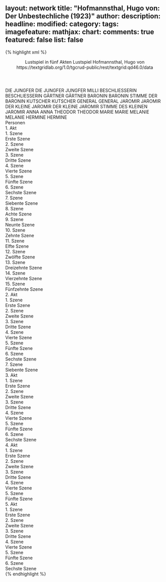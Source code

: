 layout: network
title: "Hofmannsthal, Hugo von: Der Unbestechliche (1923)"
author:
description:
headline:
modified:
category:
tags:
imagefeature:
mathjax:
chart:
comments: true
featured: false
list: false
---
{% highlight xml %}
<?xml-model href="https://raw.githubusercontent.com/DLiNa/project/master/rules/lina.rnc"?><?xml-model href="https://raw.githubusercontent.com/DLiNa/project/master/rules/lina.sch"?>
<play xmlns="http://lina.digital">
  <header>
    <title>Der Unbestechliche</title>
    <subtitle>Lustspiel in fünf Akten</subtitle>
    <genretitle>Lustspiel</genretitle>
    <author>Hofmannsthal, Hugo von</author>
    <date when="1923" type="premiere"/>
    <date when="1929" type="print"/>
    <source>https://textgridlab.org/1.0/tgcrud-public/rest/textgrid:qd46.0/data</source>
  </header>
  <personae>
    <character>
      <name>DIE JUNGFER</name>
      <alias xml:id="die_jungfer">
        <name>DIE JUNGFER</name>
      </alias>
      <alias xml:id="jungfer">
        <name>JUNGFER</name>
      </alias>
      <alias xml:id="milli">
        <name>MILLI</name>
      </alias>
    </character>
    <character>
      <name>BESCHLIESSERIN</name>
      <alias xml:id="beschliesserin">
        <name>BESCHLIESSERIN</name>
      </alias>
    </character>
    <character>
      <name>GÄRTNER</name>
      <alias xml:id="gärtner">
        <name>GÄRTNER</name>
      </alias>
    </character>
    <character>
      <name>BARONIN</name>
      <alias xml:id="baronin">
        <name>BARONIN</name>
      </alias>
      <alias xml:id="stimme_der_baronin" type="voiceOf">
        <name>STIMME DER BARONIN</name>
      </alias>
    </character>
    <character>
      <name>KUTSCHER</name>
      <alias xml:id="kutscher">
        <name>KUTSCHER</name>
      </alias>
    </character>
    <character>
      <name>GENERAL</name>
      <alias xml:id="general">
        <name>GENERAL</name>
      </alias>
    </character>
    <character>
      <name>JAROMIR</name>
      <alias xml:id="jaromir">
        <name>JAROMIR</name>
      </alias>
    </character>
    <character>
      <name>DER KLEINE JAROMIR</name>
      <alias xml:id="der_kleine_jaromir">
        <name>DER KLEINE JAROMIR</name>
      </alias>
      <alias xml:id="stimme_des_kleinen_jaromir" type="voiceOf">
        <name>STIMME DES KLEINEN JAROMIR</name>
      </alias>
    </character>
    <character>
      <name>ANNA</name>
      <alias xml:id="anna">
        <name>ANNA</name>
      </alias>
    </character>
    <character>
      <name>THEODOR</name>
      <alias xml:id="theodor">
        <name>THEODOR</name>
      </alias>
    </character>
    <character>
      <name>MARIE</name>
      <alias xml:id="marie">
        <name>MARIE</name>
      </alias>
    </character>
    <character>
      <name>MELANIE</name>
      <alias xml:id="melanie">
        <name>MELANIE</name>
      </alias>
    </character>
    <character>
      <name>HERMINE</name>
      <alias xml:id="hermine">
        <name>HERMINE</name>
      </alias>
    </character>
  </personae>
  <text>
    <div>
      <head>Personen</head>
    </div>
    <div>
      <head>1. Akt</head>
      <div>
        <head>1. Szene</head>
        <div>
          <head>Erste Szene</head>
          <sp who="#die_jungfer">
            <amount n="1" unit="speech_acts"/>
            <amount n="7" unit="words"/>
            <amount n="1" unit="lines"/>
            <amount n="42" unit="chars"/>
          </sp>
          <sp who="#beschliesserin">
            <amount n="3" unit="speech_acts"/>
            <amount n="62" unit="words"/>
            <amount n="2" unit="lines"/>
            <amount n="305" unit="chars"/>
          </sp>
          <sp who="#gärtner">
            <amount n="2" unit="speech_acts"/>
            <amount n="21" unit="words"/>
            <amount n="2" unit="lines"/>
            <amount n="117" unit="chars"/>
          </sp>
          <sp who="#jungfer">
            <amount n="2" unit="speech_acts"/>
            <amount n="16" unit="words"/>
            <amount n="2" unit="lines"/>
            <amount n="92" unit="chars"/>
          </sp>
        </div>
      </div>
      <div>
        <head>2. Szene</head>
        <div>
          <head>Zweite Szene</head>
          <sp who="#baronin">
            <amount n="5" unit="speech_acts"/>
            <amount n="176" unit="words"/>
            <amount n="2" unit="lines"/>
            <amount n="1006" unit="chars"/>
          </sp>
          <sp who="#jungfer">
            <amount n="1" unit="speech_acts"/>
          </sp>
          <sp who="#beschliesserin">
            <amount n="2" unit="speech_acts"/>
            <amount n="66" unit="words"/>
            <amount n="392" unit="chars"/>
          </sp>
          <sp who="#gärtner">
            <amount n="1" unit="speech_acts"/>
          </sp>
        </div>
      </div>
      <div>
        <head>3. Szene</head>
        <div>
          <head>Dritte Szene</head>
          <sp who="#baronin">
            <amount n="5" unit="speech_acts"/>
            <amount n="88" unit="words"/>
            <amount n="3" unit="lines"/>
            <amount n="457" unit="chars"/>
          </sp>
          <sp who="#kutscher">
            <amount n="5" unit="speech_acts"/>
            <amount n="60" unit="words"/>
            <amount n="4" unit="lines"/>
            <amount n="391" unit="chars"/>
          </sp>
        </div>
      </div>
      <div>
        <head>4. Szene</head>
        <div>
          <head>Vierte Szene</head>
          <sp who="#general">
            <amount n="11" unit="speech_acts"/>
            <amount n="109" unit="words"/>
            <amount n="10" unit="lines"/>
            <amount n="562" unit="chars"/>
          </sp>
          <sp who="#baronin">
            <amount n="9" unit="speech_acts"/>
            <amount n="310" unit="words"/>
            <amount n="2" unit="lines"/>
            <amount n="1836" unit="chars"/>
          </sp>
          <sp who="#jaromir">
            <amount n="1" unit="speech_acts"/>
            <amount n="3" unit="words"/>
            <amount n="1" unit="lines"/>
            <amount n="16" unit="chars"/>
          </sp>
        </div>
      </div>
      <div>
        <head>5. Szene</head>
        <div>
          <head>Fünfte Szene</head>
          <sp who="#jaromir">
            <amount n="19" unit="speech_acts"/>
            <amount n="615" unit="words"/>
            <amount n="4" unit="lines"/>
            <amount n="3536" unit="chars"/>
          </sp>
          <sp who="#baronin">
            <amount n="18" unit="speech_acts"/>
            <amount n="430" unit="words"/>
            <amount n="13" unit="lines"/>
            <amount n="2490" unit="chars"/>
          </sp>
        </div>
      </div>
      <div>
        <head>6. Szene</head>
        <div>
          <head>Sechste Szene</head>
          <sp who="#baronin">
            <amount n="6" unit="speech_acts"/>
            <amount n="124" unit="words"/>
            <amount n="4" unit="lines"/>
            <amount n="683" unit="chars"/>
          </sp>
          <sp who="#der_kleine_jaromir">
            <amount n="3" unit="speech_acts"/>
            <amount n="69" unit="words"/>
            <amount n="2" unit="lines"/>
            <amount n="359" unit="chars"/>
          </sp>
          <sp who="#anna">
            <amount n="7" unit="speech_acts"/>
            <amount n="246" unit="words"/>
            <amount n="3" unit="lines"/>
            <amount n="1373" unit="chars"/>
          </sp>
        </div>
      </div>
      <div>
        <head>7. Szene</head>
        <div>
          <head>Siebente Szene</head>
          <sp who="#baronin">
            <amount n="4" unit="speech_acts"/>
            <amount n="53" unit="words"/>
            <amount n="2" unit="lines"/>
            <amount n="296" unit="chars"/>
          </sp>
          <sp who="#der_kleine_jaromir">
            <amount n="3" unit="speech_acts"/>
            <amount n="28" unit="words"/>
            <amount n="3" unit="lines"/>
            <amount n="149" unit="chars"/>
          </sp>
          <sp who="#general">
            <amount n="2" unit="speech_acts"/>
            <amount n="120" unit="words"/>
            <amount n="677" unit="chars"/>
          </sp>
          <sp who="#anna">
            <amount n="1" unit="speech_acts"/>
            <amount n="21" unit="words"/>
            <amount n="114" unit="chars"/>
          </sp>
        </div>
      </div>
      <div>
        <head>8. Szene</head>
        <div>
          <head>Achte Szene</head>
          <sp who="#baronin">
            <amount n="5" unit="speech_acts"/>
            <amount n="38" unit="words"/>
            <amount n="5" unit="lines"/>
            <amount n="215" unit="chars"/>
          </sp>
          <sp who="#general">
            <amount n="4" unit="speech_acts"/>
            <amount n="53" unit="words"/>
            <amount n="4" unit="lines"/>
            <amount n="297" unit="chars"/>
          </sp>
          <sp who="#anna">
            <amount n="2" unit="speech_acts"/>
            <amount n="23" unit="words"/>
            <amount n="2" unit="lines"/>
            <amount n="116" unit="chars"/>
          </sp>
        </div>
      </div>
      <div>
        <head>9. Szene</head>
        <div>
          <head>Neunte Szene</head>
          <sp who="#der_kleine_jaromir">
            <amount n="3" unit="speech_acts"/>
            <amount n="135" unit="words"/>
            <amount n="2" unit="lines"/>
            <amount n="734" unit="chars"/>
          </sp>
          <sp who="#baronin">
            <amount n="2" unit="speech_acts"/>
            <amount n="15" unit="words"/>
            <amount n="2" unit="lines"/>
            <amount n="74" unit="chars"/>
          </sp>
          <sp who="#anna">
            <amount n="1" unit="speech_acts"/>
            <amount n="36" unit="words"/>
            <amount n="174" unit="chars"/>
          </sp>
        </div>
      </div>
      <div>
        <head>10. Szene</head>
        <div>
          <head>Zehnte Szene</head>
          <sp who="#general">
            <amount n="4" unit="speech_acts"/>
            <amount n="69" unit="words"/>
            <amount n="2" unit="lines"/>
            <amount n="342" unit="chars"/>
          </sp>
          <sp who="#baronin">
            <amount n="4" unit="speech_acts"/>
            <amount n="32" unit="words"/>
            <amount n="4" unit="lines"/>
            <amount n="185" unit="chars"/>
          </sp>
        </div>
      </div>
      <div>
        <head>11. Szene</head>
        <div>
          <head>Elfte Szene</head>
          <sp who="#general">
            <amount n="2" unit="speech_acts"/>
            <amount n="46" unit="words"/>
            <amount n="1" unit="lines"/>
            <amount n="271" unit="chars"/>
          </sp>
          <sp who="#theodor">
            <amount n="1" unit="speech_acts"/>
            <amount n="26" unit="words"/>
            <amount n="145" unit="chars"/>
          </sp>
          <sp who="#baronin">
            <amount n="1" unit="speech_acts"/>
          </sp>
        </div>
      </div>
      <div>
        <head>12. Szene</head>
        <div>
          <head>Zwölfte Szene</head>
          <sp who="#baronin">
            <amount n="33" unit="speech_acts"/>
            <amount n="419" unit="words"/>
            <amount n="22" unit="lines"/>
            <amount n="2403" unit="chars"/>
          </sp>
          <sp who="#theodor">
            <amount n="30" unit="speech_acts"/>
            <amount n="1191" unit="words"/>
            <amount n="8" unit="lines"/>
            <amount n="7076" unit="chars"/>
          </sp>
          <sp who="#general">
            <amount n="4" unit="speech_acts"/>
            <amount n="34" unit="words"/>
            <amount n="3" unit="lines"/>
            <amount n="165" unit="chars"/>
          </sp>
        </div>
      </div>
      <div>
        <head>13. Szene</head>
        <div>
          <head>Dreizehnte Szene</head>
          <sp who="#marie">
            <amount n="4" unit="speech_acts"/>
            <amount n="53" unit="words"/>
            <amount n="3" unit="lines"/>
            <amount n="281" unit="chars"/>
          </sp>
          <sp who="#baronin">
            <amount n="2" unit="speech_acts"/>
            <amount n="48" unit="words"/>
            <amount n="247" unit="chars"/>
          </sp>
          <sp who="#general">
            <amount n="4" unit="speech_acts"/>
            <amount n="92" unit="words"/>
            <amount n="2" unit="lines"/>
            <amount n="473" unit="chars"/>
          </sp>
          <sp who="#jungfer">
            <amount n="1" unit="speech_acts"/>
            <amount n="8" unit="words"/>
            <amount n="1" unit="lines"/>
            <amount n="31" unit="chars"/>
          </sp>
        </div>
      </div>
      <div>
        <head>14. Szene</head>
        <div>
          <head>Vierzehnte Szene</head>
          <sp who="#baronin">
            <amount n="11" unit="speech_acts"/>
            <amount n="172" unit="words"/>
            <amount n="9" unit="lines"/>
            <amount n="932" unit="chars"/>
          </sp>
          <sp who="#theodor">
            <amount n="10" unit="speech_acts"/>
            <amount n="372" unit="words"/>
            <amount n="1" unit="lines"/>
            <amount n="2268" unit="chars"/>
          </sp>
        </div>
      </div>
      <div>
        <head>15. Szene</head>
        <div>
          <head>Fünfzehnte Szene</head>
          <sp who="#general">
            <amount n="1" unit="speech_acts"/>
            <amount n="3" unit="words"/>
            <amount n="1" unit="lines"/>
            <amount n="11" unit="chars"/>
          </sp>
          <sp who="#melanie">
            <amount n="2" unit="speech_acts"/>
            <amount n="25" unit="words"/>
            <amount n="2" unit="lines"/>
            <amount n="122" unit="chars"/>
          </sp>
          <sp who="#anna">
            <amount n="3" unit="speech_acts"/>
            <amount n="60" unit="words"/>
            <amount n="1" unit="lines"/>
            <amount n="337" unit="chars"/>
          </sp>
          <sp who="#der_kleine_jaromir">
            <amount n="1" unit="speech_acts"/>
            <amount n="2" unit="words"/>
            <amount n="1" unit="lines"/>
            <amount n="6" unit="chars"/>
          </sp>
          <sp who="#baronin">
            <amount n="3" unit="speech_acts"/>
            <amount n="79" unit="words"/>
            <amount n="471" unit="chars"/>
          </sp>
          <sp who="#theodor">
            <amount n="1" unit="speech_acts"/>
            <amount n="39" unit="words"/>
            <amount n="265" unit="chars"/>
          </sp>
        </div>
      </div>
    </div>
    <div>
      <head>2. Akt</head>
      <div>
        <head>1. Szene</head>
        <div>
          <head>Erste Szene</head>
          <sp who="#der_kleine_jaromir">
            <amount n="6" unit="speech_acts"/>
            <amount n="86" unit="words"/>
            <amount n="5" unit="lines"/>
            <amount n="446" unit="chars"/>
          </sp>
          <sp who="#anna">
            <amount n="7" unit="speech_acts"/>
            <amount n="37" unit="words"/>
            <amount n="6" unit="lines"/>
            <amount n="194" unit="chars"/>
          </sp>
        </div>
      </div>
      <div>
        <head>2. Szene</head>
        <div>
          <head>Zweite Szene</head>
          <sp who="#melanie">
            <amount n="18" unit="speech_acts"/>
            <amount n="497" unit="words"/>
            <amount n="6" unit="lines"/>
            <amount n="2743" unit="chars"/>
          </sp>
          <sp who="#jaromir">
            <amount n="18" unit="speech_acts"/>
            <amount n="447" unit="words"/>
            <amount n="12" unit="lines"/>
            <amount n="2504" unit="chars"/>
          </sp>
        </div>
      </div>
      <div>
        <head>3. Szene</head>
        <div>
          <head>Dritte Szene</head>
          <sp who="#melanie">
            <amount n="11" unit="speech_acts"/>
            <amount n="296" unit="words"/>
            <amount n="4" unit="lines"/>
            <amount n="1756" unit="chars"/>
          </sp>
          <sp who="#hermine">
            <amount n="1" unit="speech_acts"/>
          </sp>
          <sp who="#jaromir">
            <amount n="8" unit="speech_acts"/>
            <amount n="106" unit="words"/>
            <amount n="6" unit="lines"/>
            <amount n="566" unit="chars"/>
          </sp>
        </div>
      </div>
      <div>
        <head>4. Szene</head>
        <div>
          <head>Vierte Szene</head>
          <sp who="#melanie">
            <amount n="10" unit="speech_acts"/>
            <amount n="104" unit="words"/>
            <amount n="8" unit="lines"/>
            <amount n="564" unit="chars"/>
          </sp>
          <sp who="#theodor">
            <amount n="10" unit="speech_acts"/>
            <amount n="446" unit="words"/>
            <amount n="3" unit="lines"/>
            <amount n="2618" unit="chars"/>
          </sp>
        </div>
      </div>
      <div>
        <head>5. Szene</head>
        <div>
          <head>Fünfte Szene</head>
          <sp who="#general">
            <amount n="1" unit="speech_acts"/>
            <amount n="12" unit="words"/>
            <amount n="1" unit="lines"/>
            <amount n="117" unit="chars"/>
          </sp>
        </div>
      </div>
      <div>
        <head>6. Szene</head>
        <div>
          <head>Sechste Szene</head>
          <sp who="#marie">
            <amount n="9" unit="speech_acts"/>
            <amount n="72" unit="words"/>
            <amount n="7" unit="lines"/>
            <amount n="400" unit="chars"/>
          </sp>
          <sp who="#anna">
            <amount n="9" unit="speech_acts"/>
            <amount n="117" unit="words"/>
            <amount n="7" unit="lines"/>
            <amount n="637" unit="chars"/>
          </sp>
          <sp who="#stimme_des_kleinen_jaromir">
            <amount n="1" unit="speech_acts"/>
            <amount n="5" unit="words"/>
            <amount n="1" unit="lines"/>
            <amount n="25" unit="chars"/>
          </sp>
        </div>
      </div>
      <div>
        <head>7. Szene</head>
        <div>
          <head>Siebente Szene</head>
          <sp who="#hermine">
            <amount n="17" unit="speech_acts"/>
            <amount n="185" unit="words"/>
            <amount n="12" unit="lines"/>
            <amount n="1046" unit="chars"/>
          </sp>
          <sp who="#theodor">
            <amount n="17" unit="speech_acts"/>
            <amount n="422" unit="words"/>
            <amount n="5" unit="lines"/>
            <amount n="2499" unit="chars"/>
          </sp>
        </div>
      </div>
    </div>
    <div>
      <head>3. Akt</head>
      <div>
        <head>1. Szene</head>
        <div>
          <head>Erste Szene</head>
          <sp who="#der_kleine_jaromir">
            <amount n="6" unit="speech_acts"/>
            <amount n="71" unit="words"/>
            <amount n="5" unit="lines"/>
            <amount n="391" unit="chars"/>
          </sp>
          <sp who="#anna">
            <amount n="5" unit="speech_acts"/>
            <amount n="7" unit="words"/>
            <amount n="3" unit="lines"/>
            <amount n="35" unit="chars"/>
          </sp>
        </div>
      </div>
      <div>
        <head>2. Szene</head>
        <div>
          <head>Zweite Szene</head>
          <sp who="#marie">
            <amount n="1" unit="speech_acts"/>
            <amount n="82" unit="words"/>
            <amount n="470" unit="chars"/>
          </sp>
        </div>
      </div>
      <div>
        <head>3. Szene</head>
        <div>
          <head>Dritte Szene</head>
          <sp who="#marie">
            <amount n="14" unit="speech_acts"/>
            <amount n="104" unit="words"/>
            <amount n="9" unit="lines"/>
            <amount n="548" unit="chars"/>
          </sp>
          <sp who="#theodor">
            <amount n="14" unit="speech_acts"/>
            <amount n="567" unit="words"/>
            <amount n="2" unit="lines"/>
            <amount n="3293" unit="chars"/>
          </sp>
        </div>
      </div>
      <div>
        <head>4. Szene</head>
        <div>
          <head>Vierte Szene</head>
          <sp who="#marie">
            <amount n="12" unit="speech_acts"/>
            <amount n="157" unit="words"/>
            <amount n="9" unit="lines"/>
            <amount n="852" unit="chars"/>
          </sp>
          <sp who="#jaromir">
            <amount n="11" unit="speech_acts"/>
            <amount n="186" unit="words"/>
            <amount n="7" unit="lines"/>
            <amount n="994" unit="chars"/>
          </sp>
        </div>
      </div>
      <div>
        <head>5. Szene</head>
        <div>
          <head>Fünfte Szene</head>
          <sp who="#jaromir">
            <amount n="6" unit="speech_acts"/>
            <amount n="106" unit="words"/>
            <amount n="4" unit="lines"/>
            <amount n="603" unit="chars"/>
          </sp>
          <sp who="#theodor">
            <amount n="5" unit="speech_acts"/>
            <amount n="151" unit="words"/>
            <amount n="2" unit="lines"/>
            <amount n="804" unit="chars"/>
          </sp>
        </div>
      </div>
      <div>
        <head>6. Szene</head>
        <div>
          <head>Sechste Szene</head>
          <sp who="#melanie">
            <amount n="12" unit="speech_acts"/>
            <amount n="180" unit="words"/>
            <amount n="5" unit="lines"/>
            <amount n="967" unit="chars"/>
          </sp>
          <sp who="#theodor">
            <amount n="12" unit="speech_acts"/>
            <amount n="256" unit="words"/>
            <amount n="8" unit="lines"/>
            <amount n="1468" unit="chars"/>
          </sp>
        </div>
      </div>
    </div>
    <div>
      <head>4. Akt</head>
      <div>
        <head>1. Szene</head>
        <div>
          <head>Erste Szene</head>
          <sp who="#melanie">
            <amount n="27" unit="speech_acts"/>
            <amount n="385" unit="words"/>
            <amount n="22" unit="lines"/>
            <amount n="1989" unit="chars"/>
          </sp>
          <sp who="#theodor">
            <amount n="26" unit="speech_acts"/>
            <amount n="952" unit="words"/>
            <amount n="11" unit="lines"/>
            <amount n="5403" unit="chars"/>
          </sp>
        </div>
      </div>
      <div>
        <head>2. Szene</head>
        <div>
          <head>Zweite Szene</head>
          <sp who="#jaromir">
            <amount n="17" unit="speech_acts"/>
            <amount n="174" unit="words"/>
            <amount n="14" unit="lines"/>
            <amount n="993" unit="chars"/>
          </sp>
          <sp who="#melanie">
            <amount n="16" unit="speech_acts"/>
            <amount n="434" unit="words"/>
            <amount n="5" unit="lines"/>
            <amount n="2351" unit="chars"/>
          </sp>
          <sp who="#theodor">
            <amount n="1" unit="speech_acts"/>
            <amount n="1" unit="words"/>
            <amount n="1" unit="lines"/>
            <amount n="9" unit="chars"/>
          </sp>
        </div>
      </div>
      <div>
        <head>3. Szene</head>
        <div>
          <head>Dritte Szene</head>
          <sp who="#theodor">
            <amount n="4" unit="speech_acts"/>
            <amount n="34" unit="words"/>
            <amount n="4" unit="lines"/>
            <amount n="206" unit="chars"/>
          </sp>
          <sp who="#melanie">
            <amount n="8" unit="speech_acts"/>
            <amount n="321" unit="words"/>
            <amount n="1795" unit="chars"/>
          </sp>
          <sp who="#jaromir">
            <amount n="5" unit="speech_acts"/>
            <amount n="52" unit="words"/>
            <amount n="3" unit="lines"/>
            <amount n="300" unit="chars"/>
          </sp>
          <sp who="#hermine">
            <amount n="1" unit="speech_acts"/>
            <amount n="3" unit="words"/>
            <amount n="1" unit="lines"/>
            <amount n="16" unit="chars"/>
          </sp>
        </div>
      </div>
      <div>
        <head>4. Szene</head>
        <div>
          <head>Vierte Szene</head>
          <sp who="#theodor">
            <amount n="9" unit="speech_acts"/>
            <amount n="673" unit="words"/>
            <amount n="5" unit="lines"/>
            <amount n="3787" unit="chars"/>
          </sp>
          <sp who="#hermine">
            <amount n="8" unit="speech_acts"/>
            <amount n="127" unit="words"/>
            <amount n="5" unit="lines"/>
            <amount n="615" unit="chars"/>
          </sp>
          <sp who="#der_kleine_jaromir">
            <amount n="2" unit="speech_acts"/>
            <amount n="3" unit="words"/>
            <amount n="2" unit="lines"/>
            <amount n="16" unit="chars"/>
          </sp>
        </div>
      </div>
      <div>
        <head>5. Szene</head>
        <div>
          <head>Fünfte Szene</head>
          <sp who="#der_kleine_jaromir">
            <amount n="3" unit="speech_acts"/>
            <amount n="74" unit="words"/>
            <amount n="1" unit="lines"/>
            <amount n="373" unit="chars"/>
          </sp>
          <sp who="#theodor">
            <amount n="3" unit="speech_acts"/>
            <amount n="51" unit="words"/>
            <amount n="1" unit="lines"/>
            <amount n="261" unit="chars"/>
          </sp>
        </div>
      </div>
    </div>
    <div>
      <head>5. Akt</head>
      <div>
        <head>1. Szene</head>
        <div>
          <head>Erste Szene</head>
          <sp who="#theodor">
            <amount n="9" unit="speech_acts"/>
            <amount n="200" unit="words"/>
            <amount n="4" unit="lines"/>
            <amount n="1144" unit="chars"/>
          </sp>
          <sp who="#gärtner">
            <amount n="1" unit="speech_acts"/>
            <amount n="17" unit="words"/>
            <amount n="1" unit="lines"/>
            <amount n="99" unit="chars"/>
          </sp>
          <sp who="#hermine">
            <amount n="4" unit="speech_acts"/>
            <amount n="22" unit="words"/>
            <amount n="3" unit="lines"/>
            <amount n="115" unit="chars"/>
          </sp>
          <sp who="#baronin">
            <amount n="3" unit="speech_acts"/>
            <amount n="36" unit="words"/>
            <amount n="2" unit="lines"/>
            <amount n="223" unit="chars"/>
          </sp>
        </div>
      </div>
      <div>
        <head>2. Szene</head>
        <div>
          <head>Zweite Szene</head>
          <sp who="#baronin">
            <amount n="8" unit="speech_acts"/>
            <amount n="233" unit="words"/>
            <amount n="2" unit="lines"/>
            <amount n="1317" unit="chars"/>
          </sp>
          <sp who="#general">
            <amount n="7" unit="speech_acts"/>
            <amount n="75" unit="words"/>
            <amount n="6" unit="lines"/>
            <amount n="416" unit="chars"/>
          </sp>
        </div>
      </div>
      <div>
        <head>3. Szene</head>
        <div>
          <head>Dritte Szene</head>
          <sp who="#anna">
            <amount n="1" unit="speech_acts"/>
            <amount n="43" unit="words"/>
            <amount n="222" unit="chars"/>
          </sp>
          <sp who="#milli">
            <amount n="1" unit="speech_acts"/>
            <amount n="19" unit="words"/>
            <amount n="106" unit="chars"/>
          </sp>
          <sp who="#baronin">
            <amount n="1" unit="speech_acts"/>
            <amount n="2" unit="words"/>
            <amount n="1" unit="lines"/>
            <amount n="10" unit="chars"/>
          </sp>
          <sp who="#general">
            <amount n="1" unit="speech_acts"/>
            <amount n="7" unit="words"/>
            <amount n="1" unit="lines"/>
            <amount n="35" unit="chars"/>
          </sp>
        </div>
      </div>
      <div>
        <head>4. Szene</head>
        <div>
          <head>Vierte Szene</head>
          <sp who="#anna">
            <amount n="28" unit="speech_acts"/>
            <amount n="773" unit="words"/>
            <amount n="14" unit="lines"/>
            <amount n="3955" unit="chars"/>
          </sp>
          <sp who="#jaromir">
            <amount n="31" unit="speech_acts"/>
            <amount n="415" unit="words"/>
            <amount n="25" unit="lines"/>
            <amount n="2285" unit="chars"/>
          </sp>
          <sp who="#theodor">
            <amount n="5" unit="speech_acts"/>
            <amount n="136" unit="words"/>
            <amount n="3" unit="lines"/>
            <amount n="782" unit="chars"/>
          </sp>
        </div>
      </div>
      <div>
        <head>5. Szene</head>
        <div>
          <head>Fünfte Szene</head>
          <sp who="#gärtner">
            <amount n="1" unit="speech_acts"/>
            <amount n="4" unit="words"/>
            <amount n="1" unit="lines"/>
            <amount n="27" unit="chars"/>
          </sp>
          <sp who="#theodor">
            <amount n="3" unit="speech_acts"/>
            <amount n="24" unit="words"/>
            <amount n="3" unit="lines"/>
            <amount n="122" unit="chars"/>
          </sp>
          <sp who="#baronin">
            <amount n="4" unit="speech_acts"/>
            <amount n="49" unit="words"/>
            <amount n="4" unit="lines"/>
            <amount n="271" unit="chars"/>
          </sp>
          <sp who="#melanie">
            <amount n="2" unit="speech_acts"/>
            <amount n="16" unit="words"/>
            <amount n="2" unit="lines"/>
            <amount n="85" unit="chars"/>
          </sp>
          <sp who="#anna">
            <amount n="8" unit="speech_acts"/>
            <amount n="126" unit="words"/>
            <amount n="6" unit="lines"/>
            <amount n="658" unit="chars"/>
          </sp>
          <sp who="#general">
            <amount n="2" unit="speech_acts"/>
            <amount n="51" unit="words"/>
            <amount n="1" unit="lines"/>
            <amount n="270" unit="chars"/>
          </sp>
          <sp who="#jaromir">
            <amount n="9" unit="speech_acts"/>
            <amount n="180" unit="words"/>
            <amount n="5" unit="lines"/>
            <amount n="921" unit="chars"/>
          </sp>
          <sp who="#marie">
            <amount n="1" unit="speech_acts"/>
            <amount n="3" unit="words"/>
            <amount n="1" unit="lines"/>
            <amount n="15" unit="chars"/>
          </sp>
          <sp who="#stimme_der_baronin">
            <amount n="1" unit="speech_acts"/>
            <amount n="2" unit="words"/>
            <amount n="1" unit="lines"/>
            <amount n="17" unit="chars"/>
          </sp>
        </div>
      </div>
      <div>
        <head>6. Szene</head>
        <div>
          <head>Sechste Szene</head>
          <sp who="#anna">
            <amount n="5" unit="speech_acts"/>
            <amount n="24" unit="words"/>
            <amount n="5" unit="lines"/>
            <amount n="129" unit="chars"/>
          </sp>
          <sp who="#theodor">
            <amount n="5" unit="speech_acts"/>
            <amount n="162" unit="words"/>
            <amount n="2" unit="lines"/>
            <amount n="902" unit="chars"/>
          </sp>
        </div>
      </div>
    </div>
  </text>
</play>
{% endhighlight %}